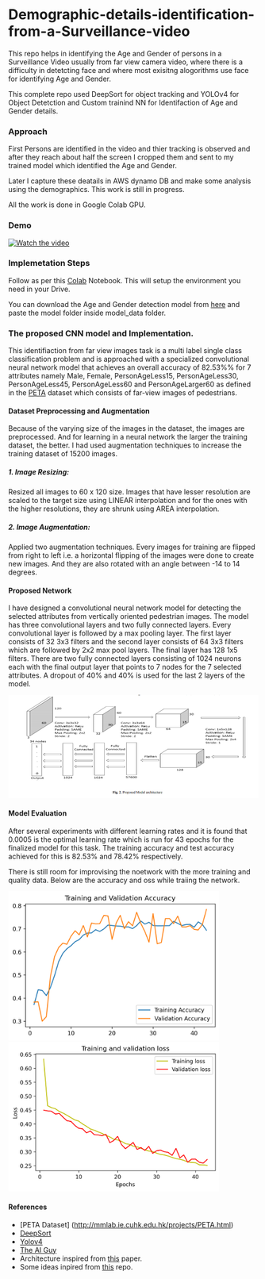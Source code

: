 # Demographic-details-identification-from-a-Surveillance-video
This repo helps in identifying the Age and Gender of persons in a Surveillance Video usually from far view camera video,
where there is a difficulty in detetcting face and where most exisitng alogorithms use face for identifying Age and Gender.

This complete repo used DeepSort for object tracking and YOLOv4 for Object Detetction and Custom trainind NN for 
Identifaction of Age and Gender details.

### Approach
First Persons are identified in the video and thier tracking is observed and after they reach about half the screen I cropped
them and sent to my trained model which identified the Age and Gender.

Later I capture these deatails in AWS dynamo DB and make some analysis using the demographics. This work is still in progress.

All the work is done in Google Colab GPU.

### Demo
[![Watch the video](https://img.youtube.com/vi/fdTLaSy_NKc/0.jpg)](https://youtu.be/fdTLaSy_NKc)

### Implemetation Steps
Follow as per this [Colab](https://colab.research.google.com/drive/1WrYo4VZgkXmQu2-vxJkukkF_RM_4HSbx?usp=sharing) Notebook.
This will setup the environment you need in your Drive.

You can download the Age and Gender detection model from [here](https://drive.google.com/drive/folders/1PnZFCMfpyCqZXDYZQz_nmKTWSbyhzx2l?usp=sharing) and paste the model folder inside model_data folder.

### The proposed CNN model and Implementation.

This identifiaction from far view images task is a multi label single class classification problem and is approached with a 
specialized convolutional neural network model that achieves an overall accuracy of 82.53%% for 7 attributes namely 
Male, Female, PersonAgeLess15, PersonAgeLess30, PersonAgeLess45, PersonAgeLess60 and PersonAgeLarger60 as defined in the 
[PETA](http://mmlab.ie.cuhk.edu.hk/projects/PETA.html) dataset which consists of far-view images of pedestrians.

#### Dataset Preprocessing and Augmentation
 Because of the varying size of the images in the dataset, the images are preprocessed. And for learning in a neural network the larger the training dataset, the better. I had used augmentation techniques to increase the training dataset of 15200 images.
 ##### 1. Image Resizing: 
 Resized all images to 60 x 120 size. Images that have lesser resolution are scaled to the target size using LINEAR interpolation and for the ones with the higher resolutions, they are shrunk using AREA interpolation. 
 ##### 2. Image Augmentation: 
Applied two augmentation techniques. Every images for training are flipped from right to left i.e. a horizontal flipping of the images were done to create new images. And they are also rotated with an angle between -14 to 14 degrees.

#### Proposed Network 
I have designed a convolutional neural network model for detecting the selected attributes from vertically oriented pedestrian images. The model has three convolutional layers and two fully connected layers. Every convolutional layer is followed by a max pooling layer. The first layer consists of 32 3x3 filters and the second layer consists of 64 3x3 filters which are followed by 2x2 max pool layers. The final layer has 128 1x5 filters. There are two fully connected layers consisting of 1024 neurons each with the final output layer that points to 7 nodes for the 7 selected attributes.
A dropout of 40% and 40% is used for the last 2 layers of the model.

<p align="center">
  <img src="images/NN Architecture.png">
</p>

#### Model Evaluation 
After several experiments with different learning rates and it is found that 0.0005 is the optimal learning rate which is run for 43 epochs for the finalized model for this task. 
The training accuracy and test accuracy achieved for this is 82.53% and 78.42% respectively.

There is still room for improvising the noetwork with the more training and quality data.
Below are the accuracy and oss while traiing the network.

<img src="images/plot_acc.png" width="425"/> <img  src="images/plot_loss.png" width="425"/> 

#### References
* [PETA Dataset] (http://mmlab.ie.cuhk.edu.hk/projects/PETA.html)
* [DeepSort](https://github.com/nwojke/deep_sort)
* [Yolov4](https://github.com/hunglc007/tensorflow-yolov4-tflite)
* [The AI Guy](https://www.youtube.com/watch?v=_zrNUzDS8Zc)
* Architecture inspired from [this](https://ieeexplore.ieee.org/document/8944776) paper.
* Some ideas inpired from [this](https://github.com/LeonLok/Multi-Camera-Live-Object-Tracking) repo.

